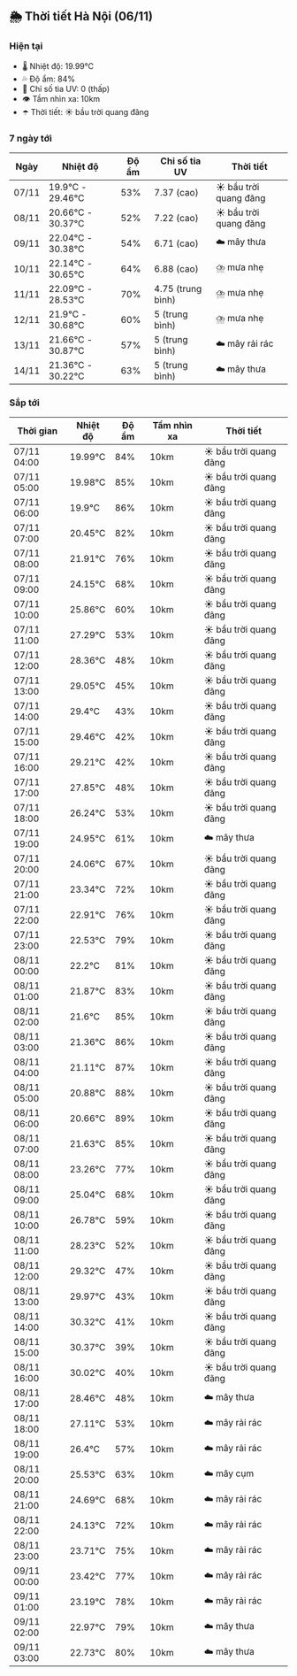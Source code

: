 ## 🌦️ Thời tiết Hà Nội (06/11)

### Hiện tại

- 🌡️ Nhiệt độ: 19.99℃
- 💦 Độ ẩm: 84%
- 🌟 Chỉ số tia UV: 0 (thấp)
- 👁️ Tầm nhìn xa: 10km
- ☂️ Thời tiết: ☀️ bầu trời quang đãng

### 7 ngày tới

| Ngày | Nhiệt độ | Độ ẩm | Chỉ số tia UV | Thời tiết |
| --- | --- | --- | --- | --- |
| 07/11 | 19.9℃ - 29.46℃ | 53% | 7.37 (cao) | ☀️ bầu trời quang đãng |
| 08/11 | 20.66℃ - 30.37℃ | 52% | 7.22 (cao) | ☀️ bầu trời quang đãng |
| 09/11 | 22.04℃ - 30.38℃ | 54% | 6.71 (cao) | ☁️ mây thưa |
| 10/11 | 22.14℃ - 30.65℃ | 64% | 6.88 (cao) | ⛈️ mưa nhẹ |
| 11/11 | 22.09℃ - 28.53℃ | 70% | 4.75 (trung bình) | ⛈️ mưa nhẹ |
| 12/11 | 21.9℃ - 30.68℃ | 60% | 5 (trung bình) | ⛈️ mưa nhẹ |
| 13/11 | 21.66℃ - 30.87℃ | 57% | 5 (trung bình) | ☁️ mây rải rác |
| 14/11 | 21.36℃ - 30.22℃ | 63% | 5 (trung bình) | ☁️ mây thưa |

### Sắp tới

| Thời gian | Nhiệt độ | Độ ẩm | Tầm nhìn xa | Thời tiết |
| --- | --- | --- | --- | --- |
| 07/11 04:00 | 19.99℃ | 84% | 10km | ☀️ bầu trời quang đãng |
| 07/11 05:00 | 19.98℃ | 85% | 10km | ☀️ bầu trời quang đãng |
| 07/11 06:00 | 19.9℃ | 86% | 10km | ☀️ bầu trời quang đãng |
| 07/11 07:00 | 20.45℃ | 82% | 10km | ☀️ bầu trời quang đãng |
| 07/11 08:00 | 21.91℃ | 76% | 10km | ☀️ bầu trời quang đãng |
| 07/11 09:00 | 24.15℃ | 68% | 10km | ☀️ bầu trời quang đãng |
| 07/11 10:00 | 25.86℃ | 60% | 10km | ☀️ bầu trời quang đãng |
| 07/11 11:00 | 27.29℃ | 53% | 10km | ☀️ bầu trời quang đãng |
| 07/11 12:00 | 28.36℃ | 48% | 10km | ☀️ bầu trời quang đãng |
| 07/11 13:00 | 29.05℃ | 45% | 10km | ☀️ bầu trời quang đãng |
| 07/11 14:00 | 29.4℃ | 43% | 10km | ☀️ bầu trời quang đãng |
| 07/11 15:00 | 29.46℃ | 42% | 10km | ☀️ bầu trời quang đãng |
| 07/11 16:00 | 29.21℃ | 42% | 10km | ☀️ bầu trời quang đãng |
| 07/11 17:00 | 27.85℃ | 48% | 10km | ☀️ bầu trời quang đãng |
| 07/11 18:00 | 26.24℃ | 53% | 10km | ☀️ bầu trời quang đãng |
| 07/11 19:00 | 24.95℃ | 61% | 10km | ☁️ mây thưa |
| 07/11 20:00 | 24.06℃ | 67% | 10km | ☀️ bầu trời quang đãng |
| 07/11 21:00 | 23.34℃ | 72% | 10km | ☀️ bầu trời quang đãng |
| 07/11 22:00 | 22.91℃ | 76% | 10km | ☀️ bầu trời quang đãng |
| 07/11 23:00 | 22.53℃ | 79% | 10km | ☀️ bầu trời quang đãng |
| 08/11 00:00 | 22.2℃ | 81% | 10km | ☀️ bầu trời quang đãng |
| 08/11 01:00 | 21.87℃ | 83% | 10km | ☀️ bầu trời quang đãng |
| 08/11 02:00 | 21.6℃ | 85% | 10km | ☀️ bầu trời quang đãng |
| 08/11 03:00 | 21.36℃ | 86% | 10km | ☀️ bầu trời quang đãng |
| 08/11 04:00 | 21.11℃ | 87% | 10km | ☀️ bầu trời quang đãng |
| 08/11 05:00 | 20.88℃ | 88% | 10km | ☀️ bầu trời quang đãng |
| 08/11 06:00 | 20.66℃ | 89% | 10km | ☀️ bầu trời quang đãng |
| 08/11 07:00 | 21.63℃ | 85% | 10km | ☀️ bầu trời quang đãng |
| 08/11 08:00 | 23.26℃ | 77% | 10km | ☀️ bầu trời quang đãng |
| 08/11 09:00 | 25.04℃ | 68% | 10km | ☀️ bầu trời quang đãng |
| 08/11 10:00 | 26.78℃ | 59% | 10km | ☀️ bầu trời quang đãng |
| 08/11 11:00 | 28.23℃ | 52% | 10km | ☀️ bầu trời quang đãng |
| 08/11 12:00 | 29.32℃ | 47% | 10km | ☀️ bầu trời quang đãng |
| 08/11 13:00 | 29.97℃ | 43% | 10km | ☀️ bầu trời quang đãng |
| 08/11 14:00 | 30.32℃ | 41% | 10km | ☀️ bầu trời quang đãng |
| 08/11 15:00 | 30.37℃ | 39% | 10km | ☀️ bầu trời quang đãng |
| 08/11 16:00 | 30.02℃ | 40% | 10km | ☀️ bầu trời quang đãng |
| 08/11 17:00 | 28.46℃ | 48% | 10km | ☁️ mây thưa |
| 08/11 18:00 | 27.11℃ | 53% | 10km | ☁️ mây rải rác |
| 08/11 19:00 | 26.4℃ | 57% | 10km | ☁️ mây rải rác |
| 08/11 20:00 | 25.53℃ | 63% | 10km | ☁️ mây cụm |
| 08/11 21:00 | 24.69℃ | 68% | 10km | ☁️ mây rải rác |
| 08/11 22:00 | 24.13℃ | 72% | 10km | ☁️ mây rải rác |
| 08/11 23:00 | 23.71℃ | 75% | 10km | ☁️ mây rải rác |
| 09/11 00:00 | 23.42℃ | 77% | 10km | ☁️ mây rải rác |
| 09/11 01:00 | 23.19℃ | 78% | 10km | ☁️ mây rải rác |
| 09/11 02:00 | 22.97℃ | 79% | 10km | ☁️ mây thưa |
| 09/11 03:00 | 22.73℃ | 80% | 10km | ☁️ mây thưa |
